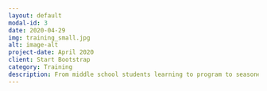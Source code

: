 ```yaml
---
layout: default
modal-id: 3
date: 2020-04-29
img: training_small.jpg
alt: image-alt
project-date: April 2020
client: Start Bootstrap
category: Training
description: From middle school students learning to program to seasoned developers breaking into hardware, Stone Path brings customized training to your group.
---
```

